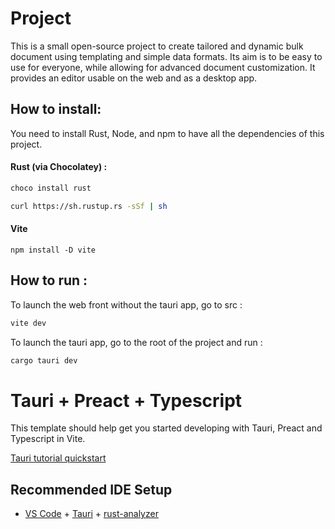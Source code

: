 # Project 

This is a small open-source project to create tailored and dynamic bulk document using templating and simple data formats. Its aim is to be easy to use for everyone, while allowing for advanced document customization.
It provides an editor usable on the web and as a desktop app. 


## How to install: 

You need to install Rust, Node, and npm to have all the dependencies of this project. 

#### Rust (via Chocolatey) : 

```powershell
choco install rust
```


```bash
curl https://sh.rustup.rs -sSf | sh
```

#### Vite

```
npm install -D vite
```


## How to run : 

To launch the web front without the tauri app, go to src : 
```bash
vite dev
```

To launch the tauri app, go to the root of the project and run : 

```bash 
cargo tauri dev
```

# Tauri + Preact + Typescript

This template should help get you started developing with Tauri, Preact and Typescript in Vite.

[Tauri tutorial quickstart](https://v1.tauri.app/v1/guides/getting-started/setup/html-css-js)

## Recommended IDE Setup

- [VS Code](https://code.visualstudio.com/) + [Tauri](https://marketplace.visualstudio.com/items?itemName=tauri-apps.tauri-vscode) + [rust-analyzer](https://marketplace.visualstudio.com/items?itemName=rust-lang.rust-analyzer)
